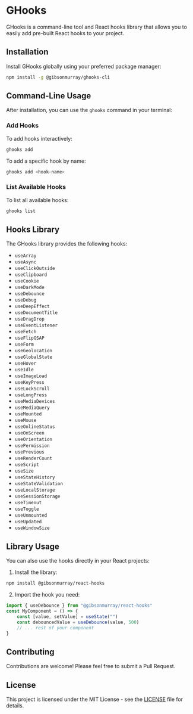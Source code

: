 # GHooks

GHooks is a command-line tool and React hooks library that allows you to easily add pre-built React hooks to your project.

## Installation

Install GHooks globally using your preferred package manager:

```bash
npm install -g @gibsonmurray/ghooks-cli
```

## Command-Line Usage

After installation, you can use the `ghooks` command in your terminal:

### Add Hooks

To add hooks interactively:

```bash
ghooks add
```

To add a specific hook by name:

```bash
ghooks add <hook-name>
```

### List Available Hooks

To list all available hooks:

```bash
ghooks list
```

## Hooks Library

The GHooks library provides the following hooks:

-   `useArray`
-   `useAsync`
-   `useClickOutside`
-   `useClipboard`
-   `useCookie`
-   `useDarkMode`
-   `useDebounce`
-   `useDebug`
-   `useDeepEffect`
-   `useDocumentTitle`
-   `useDragDrop`
-   `useEventListener`
-   `useFetch`
-   `useFlipGSAP`
-   `useForm`
-   `useGeolocation`
-   `useGlobalState`
-   `useHover`
-   `useIdle`
-   `useImageLoad`
-   `useKeyPress`
-   `useLockScroll`
-   `useLongPress`
-   `useMediaDevices`
-   `useMediaQuery`
-   `useMounted`
-   `useMouse`
-   `useOnlineStatus`
-   `useOnScreen`
-   `useOrientation`
-   `usePermission`
-   `usePrevious`
-   `useRenderCount`
-   `useScript`
-   `useSize`
-   `useStateHistory`
-   `useStateValidation`
-   `useLocalStorage`
-   `useSessionStorage`
-   `useTimeout`
-   `useToggle`
-   `useUnmounted`
-   `useUpdated`
-   `useWindowSize`

## Library Usage

You can also use the hooks directly in your React projects:

1. Install the library:

```bash
npm install @gibsonmurray/react-hooks
```

2. Import the hook you need:

```jsx
import { useDebounce } from "@gibsonmurray/react-hooks"
const MyComponent = () => {
    const [value, setValue] = useState("")
    const debouncedValue = useDebounce(value, 500)
    // ... rest of your component
}
```

## Contributing

Contributions are welcome! Please feel free to submit a Pull Request.

## License

This project is licensed under the MIT License - see the [LICENSE](LICENSE) file for details.
